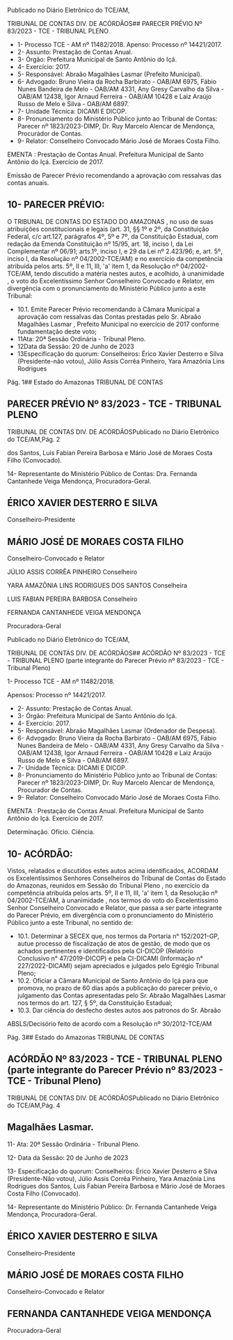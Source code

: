 Publicado  no  Diário  Eletrônico do TCE/AM,

TRIBUNAL DE CONTAS DIV. DE ACÓRDÃOS## PARECER PRÉVIO Nº 83/2023 - TCE - TRIBUNAL PLENO

- 1- Processo TCE - AM nº 11482/2018. Apenso: Processo nº  14421/2017.
- 2- Assunto: Prestação de Contas Anual.
- 3- Órgão: Prefeitura Municipal de Santo Antônio do Içá.
- 4- Exercício: 2017.
- 5- Responsável: Abraão Magalhães Lasmar (Prefeito Municipal).
- 6- Advogado: Bruno Vieira da Rocha Barbirato - OAB/AM 6975, Fábio Nunes Bandeira de Melo - OAB/AM 4331, Any Gresy Carvalho da Silva - OAB/AM 12438, Igor Arnaud Ferreira - OAB/AM 10428 e Laiz Araújo Russo de Melo e Silva - OAB/AM 6897.
- 7- Unidade Técnica: DICAMI E DICOP.
- 8- Pronunciamento  do  Ministério  Público  junto  ao  Tribunal  de  Contas: Parecer  nº 1823/2023-DIMP, Dr. Ruy Marcelo Alencar de Mendonça, Procurador de Contas.
- 9- Relator: Conselheiro Convocado Mário José de Moraes Costa Filho.

EMENTA :  Prestação  de  Contas  Anual.    Prefeitura Municipal  de  Santo  Antônio  do  Içá.    Exercício  de 2017.

Emissão de Parecer Prévio recomendando a aprovação com ressalvas das contas anuais.

## 10-  PARECER PRÉVIO:

O  TRIBUNAL  DE  CONTAS  DO  ESTADO  DO  AMAZONAS ,  no  uso  de  suas atribuições  constitucionais  e  legais  (art.  31,  §§  1º  e  2º,  da  Constituição  Federal,  c/c art.127,  parágrafos  4º,  5º  e  7º,  da  Constituição  Estadual,  com  redação  da  Emenda Constituição nº 15/95, art. 18, inciso I, da Lei Complementar nº 06/91; arts.1º, inciso I, e 29  da  Lei  nº  2.423/96;  e,  art.  5º,  inciso  I,  da  Resolução  nº  04/2002-TCE/AM)  e  no exercício da competência atribuída pelos arts. 5º, II e 11, III, 'a' item 1, da Resolução nº 04/2002-TCE/AM, tendo discutido a matéria nestes autos, e acolhido, à unanimidade , o voto do Excelentíssimo Senhor Conselheiro Convocado e Relator, em divergência com o pronunciamento do Ministério Público junto a este Tribunal:

- 10.1. Emite Parecer Prévio recomendando à Câmara Municipal a aprovação  com  ressalvas das  Contas  prestadas  pelo Sr.  Abraão Magalhães Lasmar , Prefeito Municipal no exercício de 2017 conforme fundamentação deste voto;
- 11Ata: 20ª Sessão Ordinária - Tribunal Pleno.
- 12Data da Sessão: 20 de Junho de 2023
- 13Especificação do quorum: Conselheiros: Érico Xavier Desterro e Silva (Presidente-não  votou),  Júlio  Assis  Corrêa  Pinheiro,  Yara  Amazônia  Lins  Rodrigues

Pág. 1## Estado do Amazonas TRIBUNAL DE CONTAS

## PARECER PRÉVIO Nº 83/2023 - TCE - TRIBUNAL PLENO

TRIBUNAL DE CONTAS DIV. DE ACÓRDÃOSPublicado  no  Diário  Eletrônico do TCE/AM,Pág. 2

dos  Santos,  Luis  Fabian  Pereira  Barbosa  e  Mário  José  de  Moraes  Costa  Filho (Convocado).

14-  Representante do Ministério Público de Contas: Dra. Fernanda Cantanhede Veiga Mendonça, Procuradora-Geral.

## ÉRICO XAVIER DESTERRO E SILVA

Conselheiro-Presidente

## MÁRIO JOSÉ DE MORAES COSTA FILHO

Conselheiro-Convocado e Relator

JÚLIO ASSIS CORRÊA PINHEIRO Conselheiro

YARA AMAZÔNIA LINS RODRIGUES DOS SANTOS Conselheira

LUIS FABIAN PEREIRA BARBOSA Conselheiro

FERNANDA CANTANHEDE VEIGA MENDONÇA

Procuradora-Geral

Publicado  no  Diário  Eletrônico do TCE/AM,

TRIBUNAL DE CONTAS DIV. DE ACÓRDÃOS## ACÓRDÃO Nº 83/2023 - TCE - TRIBUNAL PLENO (parte integrante do Parecer Prévio nº 83/2023 - TCE - Tribunal Pleno)

1- Processo TCE - AM nº 11482/2018.

Apensos: Processo nº  14421/2017.

- 2- Assunto: Prestação de Contas Anual.
- 3- Órgão: Prefeitura Municipal de Santo Antônio do Içá.
- 4- Exercício: 2017.
- 5- Responsável: Abraão Magalhães Lasmar (Ordenador de Despesa).
- 6- Advogado: Bruno Vieira da Rocha Barbirato - OAB/AM 6975, Fábio Nunes Bandeira de Melo - OAB/AM 4331, Any Gresy Carvalho da Silva - OAB/AM 12438, Igor Arnaud Ferreira - OAB/AM 10428 e Laiz Araújo Russo de Melo e Silva - OAB/AM 6897.
- 7- Unidade Técnica: DICAMI E DICOP.
- 8- Pronunciamento  do  Ministério  Público  junto  ao  Tribunal  de  Contas: Parecer  nº 1823/2023-DIMP, Dr. Ruy Marcelo Alencar de Mendonça, Procurador de Contas.
- 9- Relator: Conselheiro Convocado Mário José de Moraes Costa Filho.

EMENTA :  Prestação  de  Contas  Anual.    Prefeitura Municipal  de  Santo  Antônio  do  Içá.  Exercício  de 2017.

Determinação. Ofício. Ciência.

## 10-  ACÓRDÃO:

Vistos, relatados e discutidos estes autos acima identificados, ACORDAM os Excelentíssimos Senhores Conselheiros do Tribunal de Contas do Estado do Amazonas, reunidos em Sessão do Tribunal Pleno , no exercício da competência atribuída pelos arts. 5º, II e 11, III, 'a' item 1, da Resolução nº 04/2002-TCE/AM, à unanimidade , nos termos do  voto  do  Excelentíssimo  Senhor  Conselheiro  Convocado  e  Relator,  que  passa  a  ser parte integrante do Parecer Prévio, em divergência com o pronunciamento do Ministério Público junto a este Tribunal, no sentido de:

- 10.1. Determinar à  SECEX que,  nos  termos  da  Portaria  n° 152/2021-GP, autue  processo  de  fiscalização  de  atos  de  gestão,  de  modo  que  os achados pertinentes e identificados pela CI-DICOP (Relatório Conclusivo n° 47/2019-DICOP) e pela CI-DICAMI (Informação n° 227/2022-DICAMI) sejam apreciados e julgados pelo Egrégio Tribunal Pleno;
- 10.2. Oficiar a Câmara Municipal de Santo Antônio do Içá para que promova, no prazo de 60 dias após a publicação do parecer prévio, o julgamento das  Contas  apresentadas  pelo  Sr. Abraão  Magalhães  Lasmar nos termos do art. 127, § 5º, da Constituição Estadual;
- 10.3. Dar  ciência do  desfecho  destes  autos  aos  patronos  do Sr. Abraão

ABSLS/Decisório feito de acordo com a Resolução nº 30/2012-TCE/AM

Pág. 3## Estado do Amazonas TRIBUNAL DE CONTAS

## ACÓRDÃO Nº 83/2023 - TCE - TRIBUNAL PLENO (parte integrante do Parecer Prévio nº 83/2023 - TCE - Tribunal Pleno)

TRIBUNAL DE CONTAS DIV. DE ACÓRDÃOSPublicado  no  Diário  Eletrônico do TCE/AM,Pág. 4

## Magalhães Lasmar.

11- Ata: 20ª Sessão Ordinária - Tribunal Pleno.

12- Data da Sessão: 20 de Junho de 2023

13- Especificação do quorum: Conselheiros: Érico Xavier Desterro e Silva (Presidente-Não  votou),  Júlio  Assis  Corrêa  Pinheiro,  Yara  Amazônia  Lins  Rodrigues dos  Santos,  Luis  Fabian  Pereira  Barbosa  e  Mário  José  de  Moraes  Costa  Filho (Convocado).

14-  Representante do Ministério Público: Dr. Fernanda Cantanhede Veiga Mendonça, Procuradora-Geral.

## ÉRICO XAVIER DESTERRO E SILVA

Conselheiro-Presidente

## MÁRIO JOSÉ DE MORAES COSTA FILHO

Conselheiro-Convocado e Relator

## FERNANDA CANTANHEDE VEIGA MENDONÇA

Procuradora-Geral